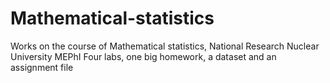 # Mathematical-statistics
Works on the course of Mathematical statistics, National Research Nuclear University MEPhI
Four labs, one big homework, a dataset and an assignment file
